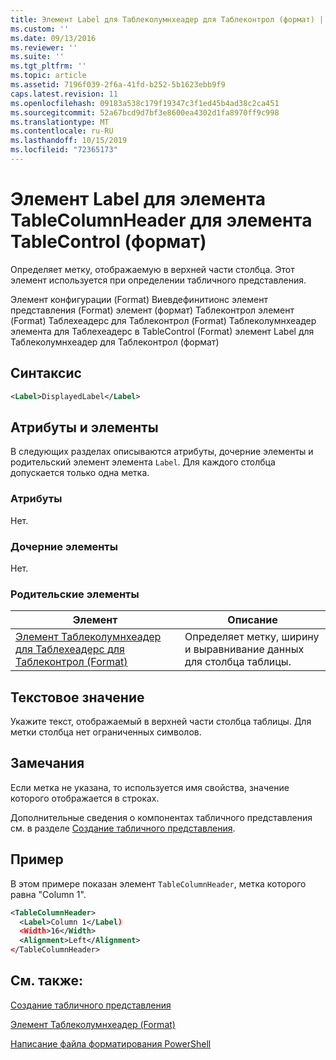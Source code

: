 ```yaml
---
title: Элемент Label для Таблеколумнхеадер для Таблеконтрол (формат) | Документация Майкрософт
ms.custom: ''
ms.date: 09/13/2016
ms.reviewer: ''
ms.suite: ''
ms.tgt_pltfrm: ''
ms.topic: article
ms.assetid: 7196f039-2f6a-41fd-b252-5b1623ebb9f9
caps.latest.revision: 11
ms.openlocfilehash: 09183a538c179f19347c3f1ed45b4ad38c2ca451
ms.sourcegitcommit: 52a67bcd9d7bf3e8600ea4302d1fa8970ff9c998
ms.translationtype: MT
ms.contentlocale: ru-RU
ms.lasthandoff: 10/15/2019
ms.locfileid: "72365173"
---
```

# <a name="label-element-for-tablecolumnheader-for-tablecontrol-format"></a>Элемент Label для элемента TableColumnHeader для элемента TableControl (формат)

Определяет метку, отображаемую в верхней части столбца. Этот элемент используется при определении табличного представления.

Элемент конфигурации (Format) Виевдефинитионс элемент представления (Format) элемент (формат) Таблеконтрол элемент (Format) Таблехеадерс для Таблеконтрол (Format) Таблеколумнхеадер элемента для Таблехеадерс в TableControl (Format) элемент Label для Таблеколумнхеадер для Таблеконтрол (формат)

## <a name="syntax"></a>Синтаксис

```xml
<Label>DisplayedLabel</Label>

```

## <a name="attributes-and-elements"></a>Атрибуты и элементы

В следующих разделах описываются атрибуты, дочерние элементы и родительский элемент элемента `Label`. Для каждого столбца допускается только одна метка.

### <a name="attributes"></a>Атрибуты

Нет.

### <a name="child-elements"></a>Дочерние элементы

Нет.

### <a name="parent-elements"></a>Родительские элементы

|Элемент|Описание|
|-------------|-----------------|
|[Элемент Таблеколумнхеадер для Таблехеадерс для Таблеконтрол (Format)](./tablecolumnheader-element-format.md)|Определяет метку, ширину и выравнивание данных для столбца таблицы.|

## <a name="text-value"></a>Текстовое значение

Укажите текст, отображаемый в верхней части столбца таблицы. Для метки столбца нет ограниченных символов.

## <a name="remarks"></a>Замечания

Если метка не указана, то используется имя свойства, значение которого отображается в строках.

Дополнительные сведения о компонентах табличного представления см. в разделе [Создание табличного представления](./creating-a-table-view.md).

## <a name="example"></a>Пример

В этом примере показан элемент `TableColumnHeader`, метка которого равна "Column 1".

```xml
<TableColumnHeader>
  <Label>Column 1</Label)
  <Width>16</Width>
  <Alignment>Left</Alignment>
</TableColumnHeader>
```

## <a name="see-also"></a>См. также:

[Создание табличного представления](./creating-a-table-view.md)

[Элемент Таблеколумнхеадер (Format)](./tablecolumnheader-element-format.md)

[Написание файла форматирования PowerShell](./writing-a-powershell-formatting-file.md)
